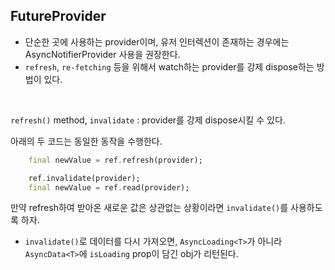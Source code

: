 ## FutureProvider

- 단순한 곳에 사용하는 provider이며, 유저 인터렉션이 존재하는 경우에는 AsyncNotifierProvider 사용을 권장한다.
- `refresh`, `re-fetching` 등을 위해서 watch하는 provider를 강제 dispose하는 방법이 있다.
<br>

`refresh()` method, `invalidate` : provider를 강제 dispose시킬 수 있다.

아래의 두 코드는 동일한 동작을 수행한다.
```dart
    final newValue = ref.refresh(provider);

```

```dart
    ref.invalidate(provider);
    final newValue = ref.read(provider);
```
만약 refresh하여 받아온 새로운 값은 상관없는 상황이라면 `invalidate()`를 사용하도록 하자.

- `invalidate()`로 데이터를 다시 가져오면, `AsyncLoading<T>`가 아니라 `AsyncData<T>`에 `isLoading` prop이 담긴 obj가 리턴된다.

